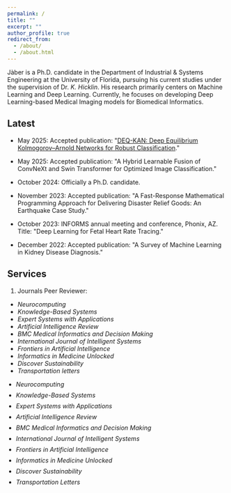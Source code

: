 ```yaml
---
permalink: /
title: ""
excerpt: ""
author_profile: true
redirect_from: 
  - /about/
  - /about.html
---
```



Jàber is a Ph.D. candidate in the Department of Industrial & Systems Engineering at the University of Florida, pursuing his current studies under the supervision of Dr. *K. Hicklin*. His research primarily centers on Machine Learning and Deep Learning. Currently, he focuses on developing Deep Learning-based Medical Imaging models for Biomedical Informatics.


Latest
------

- May 2025: Accepted publication: "[DEQ-KAN: Deep Equilibrium Kolmogorov–Arnold Networks for Robust Classification](https://www.sciencedirect.com/science/article/abs/pii/S1746809425005981)."

- May 2025: Accepted publication: "A Hybrid Learnable Fusion of ConvNeXt and Swin Transformer for Optimized Image Classification."

- October 2024: Officially a Ph.D. candidate.
  
- November 2023: Accepted publication: "A Fast-Response Mathematical Programming Approach for Delivering Disaster Relief Goods: An Earthquake Case Study." 

- October 2023: INFORMS annual meeting and conference, Phonix, AZ. Title: "Deep Learning for Fetal Heart Rate Tracing." 

- December 2022: Accepted publication: "A Survey of Machine Learning in Kidney Disease Diagnosis." 



Services
------
1) Journals Peer Reviewer:
- *Neurocomputing*
- *Knowledge-Based Systems*
- *Expert Systems with Applications*
- *Artificial Intelligence Review*
- *BMC Medical Informatics and Decision Making*
- *International Journal of Intelligent Systems*
- *Frontiers in Artificial Intelligence*
- *Informatics in Medicine Unlocked*
- *Discover Sustainability*
- *Transportation letters*


<div style="margin-top: 0.25rem;">
  <ul style="display: flex; flex-direction: column; gap: 0.5rem; margin: 0; padding-left: 1.25rem;">
    <li><em>Neurocomputing</em></li>
    <li><em>Knowledge-Based Systems</em></li>
    <li><em>Expert Systems with Applications</em></li>
    <li><em>Artificial Intelligence Review</em></li>
    <li><em>BMC Medical Informatics and Decision Making</em></li>
    <li><em>International Journal of Intelligent Systems</em></li>
    <li><em>Frontiers in Artificial Intelligence</em></li>
    <li><em>Informatics in Medicine Unlocked</em></li>
    <li><em>Discover Sustainability</em></li>
    <li><em>Transportation Letters</em></li>
  </ul>
</div>


